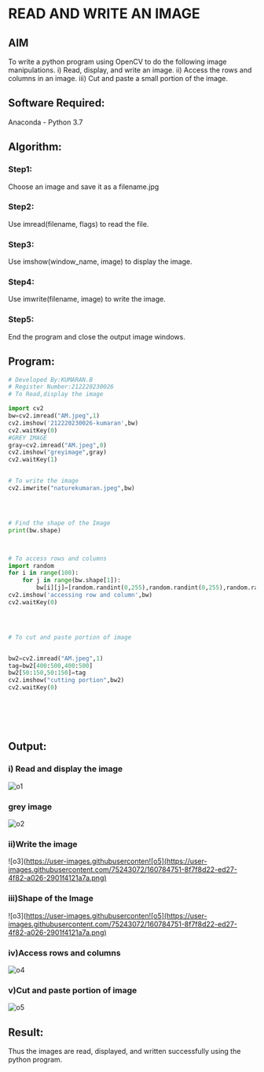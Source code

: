# READ AND WRITE AN IMAGE
## AIM
To write a python program using OpenCV to do the following image manipulations.
i) Read, display, and write an image.
ii) Access the rows and columns in an image.
iii) Cut and paste a small portion of the image.

## Software Required:
Anaconda - Python 3.7
## Algorithm:
### Step1:
Choose an image and save it as a filename.jpg
### Step2:
Use imread(filename, flags) to read the file.
### Step3:
Use imshow(window_name, image) to display the image.
### Step4:
Use imwrite(filename, image) to write the image.
### Step5:
End the program and close the output image windows.
## Program:
```python
# Developed By:KUMARAN.B
# Register Number:212220230026
# To Read,display the image

import cv2
bw=cv2.imread("AM.jpeg",1)
cv2.imshow('212220230026-kumaran',bw)
cv2.waitKey(0)
#GREY IMAGE
gray=cv2.imread("AM.jpeg",0)
cv2.imshow("greyimage",gray)
cv2.waitKey(1)


# To write the image
cv2.imwrite("naturekumaran.jpeg",bw)




# Find the shape of the Image
print(bw.shape)



# To access rows and columns
import random
for i in range(100):
    for j in range(bw.shape[1]):
        bw[i][j]=[random.randint(0,255),random.randint(0,255),random.randint(0,255)]
cv2.imshow('accessing row and column',bw)
cv2.waitKey(0)




# To cut and paste portion of image


bw2=cv2.imread("AM.jpeg",1)
tag=bw2[400:500,400:500]
bw2[50:150,50:150]=tag
cv2.imshow("cutting portion",bw2)
cv2.waitKey(0)







```
## Output:

### i) Read and display the image
![o1](https://user-images.githubusercontent.com/75243072/160784720-1cda2d08-b3bc-49e6-b3d4-88eb363b9ffd.png)
### grey image
![o2](https://user-images.githubusercontent.com/75243072/160784732-3e0fc9eb-3091-4072-a97d-6af3b01c42c4.png)

### ii)Write the image
![o3](https://user-images.githubuserconten![o5](https://user-images.githubusercontent.com/75243072/160784751-8f7f8d22-ed27-4f82-a026-2901f4121a7a.png)




### iii)Shape of the Image

![o3](https://user-images.githubuserconten![o5](https://user-images.githubusercontent.com/75243072/160784751-8f7f8d22-ed27-4f82-a026-2901f4121a7a.png)




### iv)Access rows and columns

![o4](https://user-images.githubusercontent.com/75243072/160784742-4e188c1f-5f56-45d2-8ae1-a9d082b3f949.png)

### v)Cut and paste portion of image

![o5](https://user-images.githubusercontent.com/75243072/160785016-6fe8092e-33ce-4846-8697-eda5bf34173e.png)

## Result:
Thus the images are read, displayed, and written successfully using the python program.


